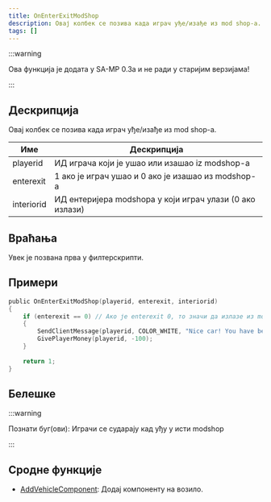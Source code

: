 ```yaml
---
title: OnEnterExitModShop
description: Овај колбек се позива када играч уђе/изађе из mod shop-а.
tags: []
---
```


:::warning

Ова функција је додата у SA-MP 0.3a и не ради у старијим верзијама!

:::

## Дескрипција

Овај колбек се позива када играч уђе/изађе из mod shop-а.

| Име        | Дескрипција                                              |
| ---------- | -------------------------------------------------------- |
| playerid   | ИД играча који је ушао или изашао iz modshop-а           |
| enterexit  | 1 ако је играч ушао и 0 ако је изашао из modshop-а       |
| interiorid | ИД ентеријера modshopа у који играч улази (0 ако излази) |

## Враћања

Увек је позвана прва у филтерскрипти.

## Примери

```c
public OnEnterExitModShop(playerid, enterexit, interiorid)
{
    if (enterexit == 0) // Ако је enterexit 0, то значи да излазе из modshop-a
    {
        SendClientMessage(playerid, COLOR_WHITE, "Nice car! You have been taxed $100.");
        GivePlayerMoney(playerid, -100);
    }
    
    return 1;
}
```

## Белешке

:::warning

Познати буг(ови): Играчи се сударају кад уђу у исти modshop

:::

## Сродне функције

- [AddVehicleComponent](../functions/AddVehicleComponent.md): Додај компоненту на возило.
